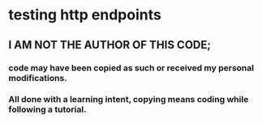 # testing http endpoints

## I AM NOT THE AUTHOR OF THIS CODE; 
### code may have been copied as such or received my personal modifications.
### All done with a learning intent, copying means coding while following a tutorial.
